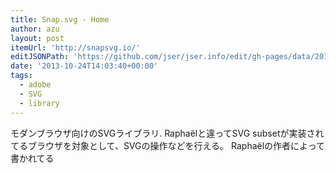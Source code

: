 ```yaml
---
title: Snap.svg - Home
author: azu
layout: post
itemUrl: 'http://snapsvg.io/'
editJSONPath: 'https://github.com/jser/jser.info/edit/gh-pages/data/2013/10/index.json'
date: '2013-10-24T14:03:40+00:00'
tags:
  - adobe
  - SVG
  - library
---
```

モダンブラウザ向けのSVGライブラリ.
Raphaëlと違ってSVG subsetが実装されてるブラウザを対象として、SVGの操作などを行える。
Raphaëlの作者によって書かれてる
